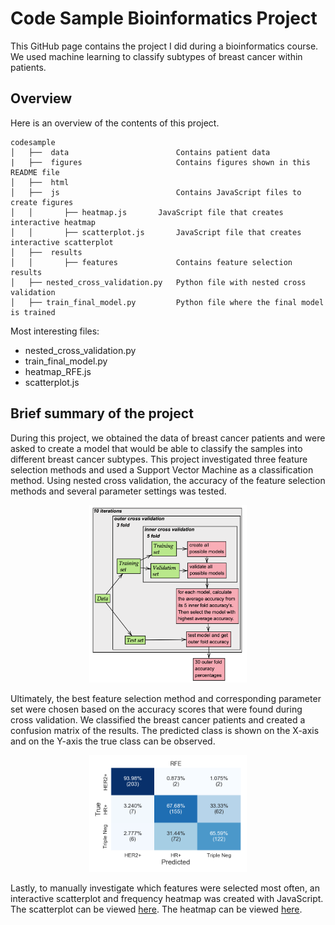 # Code Sample Bioinformatics Project

This GitHub page contains the project I did during a bioinformatics course. We used machine learning to classify subtypes of breast cancer within patients.

## Overview

Here is an overview of the contents of this project.
```
codesample
│   ├──  data                        Contains patient data
|   ├──  figures                     Contains figures shown in this README file
│   ├──  html
│   ├──  js                          Contains JavaScript files to create figures
│   │       ├── heatmap.js       JavaScript file that creates interactive heatmap
│   │       ├── scatterplot.js       JavaScript file that creates interactive scatterplot  
│   ├──  results                     
│   │       ├── features             Contains feature selection results               
│   ├── nested_cross_validation.py   Python file with nested cross validation
│   ├── train_final_model.py         Python file where the final model is trained

```
Most interesting files:
- nested_cross_validation.py
- train_final_model.py
- heatmap_RFE.js
- scatterplot.js

## Brief summary of the project
During this project, we obtained the data of breast cancer patients and were asked
to create a model that would be able to classify the samples into different breast cancer subtypes.
This project investigated three feature selection methods and used a Support
Vector Machine as a classification method. Using nested cross validation, the accuracy of the feature selection methods and several parameter settings was tested.

<html>
<p align="center">
<img src="figures/CV.png" width="50%" height="50%" class="center"/>
</p>
</html>

Ultimately, the best feature selection method and corresponding parameter set were chosen based on the accuracy scores that were found during cross validation.
We classified the breast cancer patients and created a confusion matrix of the results. The predicted class is shown on the X-axis
and on the Y-axis the true class can be observed.

<html>
<p align="center">
  <img src="figures/RFE_CM.png" width="50%" height="50%" class="center" />
</p>
</html>

Lastly, to manually investigate which features were selected most often,
an interactive scatterplot and frequency heatmap was created with JavaScript. The scatterplot can be viewed [here](https://annemijnd.github.io/codesample/html/scatterplot.html). The heatmap can be viewed [here](https://annemijnd.github.io/codesample/html/heatmap.html).
